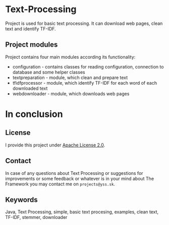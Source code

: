 # Text-Processing

Project is used for basic text processing. It can download web pages, clean text and identify TF-IDF. 

## Project modules

Project contains four main modules according its functionality:

* configuration - contains classes for reading configuration, connection to database and some helper classes
* textpreparation - module, which clean and prepare text
* tfidfprocessor - module, which identify TF-IDF for each word of each downloaded text
* webdownloader - module, which downloads web pages

# In conclusion

## License

I provide this project under [Apache License 2.0](https://github.com/antonbalucha/the-framework/blob/master/LICENSE).

## Contact

In case of any questions about Text Processing or suggestions for improvements or some feedback or whatever is in your mind about The Framework you may contact me on ```projects@yss.sk```.

## Keywords

Java, Text Processing, simple, basic text procesing, examples, clean text, TF-IDF, stemmer, downloader